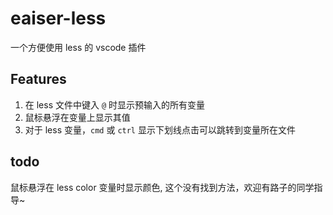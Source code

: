 # eaiser-less

一个方便使用 less 的 vscode 插件

## Features

1. 在 less 文件中键入 `@` 时显示预输入的所有变量
2. 鼠标悬浮在变量上显示其值
3. 对于 less 变量，`cmd` 或 `ctrl` 显示下划线点击可以跳转到变量所在文件

## todo

鼠标悬浮在 less color 变量时显示颜色, 这个没有找到方法，欢迎有路子的同学指导~
